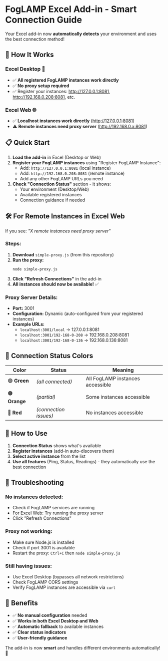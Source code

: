 # FogLAMP Excel Add-in - Smart Connection Guide

Your Excel add-in now **automatically detects** your environment and uses the best connection method!

## 🚀 **How It Works**

### **Excel Desktop** 📱
- ✅ **All registered FogLAMP instances work directly**
- ✅ **No proxy setup required**
- ✅ Register your instances: http://127.0.0.1:8081, http://192.168.0.208:8081, etc.

### **Excel Web** 🌐  
- ✅ **Localhost instances work directly** (http://127.0.0.1:8081)
- ⚠️ **Remote instances need proxy server** (http://192.168.0.x:8081)

## 📋 **Quick Start**

1. **Load the add-in** in Excel (Desktop or Web)
2. **Register your FogLAMP instances** using "Register FogLAMP Instance":
   - Add: `http://127.0.0.1:8081` (local instance)
   - Add: `http://192.168.0.208:8081` (remote instance)
   - Add any other FogLAMP URLs you need
3. **Check "Connection Status"** section - it shows:
   - Your environment (Desktop/Web)
   - Available registered instances
   - Connection guidance if needed

## 🛠️ **For Remote Instances in Excel Web**

If you see: *"X remote instances need proxy server"*

### **Steps:**
1. **Download** `simple-proxy.js` (from this repository)
2. **Run the proxy:**
   ```bash
   node simple-proxy.js
   ```
3. **Click "Refresh Connections"** in the add-in
4. **All instances should now be available!** ✅

### **Proxy Server Details:**
- **Port:** 3001
- **Configuration:** Dynamic (auto-configured from your registered instances)
- **Example URLs:**
  - `localhost:3001/local` → 127.0.0.1:8081
  - `localhost:3001/192-168-0-208` → 192.168.0.208:8081  
  - `localhost:3001/192-168-0-136` → 192.168.0.136:8081

## 🎯 **Connection Status Colors**

| Color | Status | Meaning |
|-------|---------|---------|
| 🟢 **Green** | *(all connected)* | All FogLAMP instances accessible |
| 🟠 **Orange** | *(partial)* | Some instances accessible |
| 🔴 **Red** | *(connection issues)* | No instances accessible |

## 📖 **How to Use**

1. **Connection Status** shows what's available
2. **Register instances** (add-in auto-discovers them)
3. **Select active instance** from the list
4. **Use all features** (Ping, Status, Readings) - they automatically use the best connection

## 🔧 **Troubleshooting**

### **No instances detected:**
- Check if FogLAMP services are running
- For Excel Web: Try running the proxy server
- Click "Refresh Connections"

### **Proxy not working:**
- Make sure Node.js is installed
- Check if port 3001 is available
- Restart the proxy: `Ctrl+C` then `node simple-proxy.js`

### **Still having issues:**
- Use Excel Desktop (bypasses all network restrictions)
- Check FogLAMP CORS settings
- Verify FogLAMP instances are accessible via `curl`

## 🎉 **Benefits**

- ✅ **No manual configuration** needed
- ✅ **Works in both Excel Desktop and Web**  
- ✅ **Automatic fallback** to available instances
- ✅ **Clear status indicators**
- ✅ **User-friendly guidance**

The add-in is now **smart** and handles different environments automatically! 🧠
